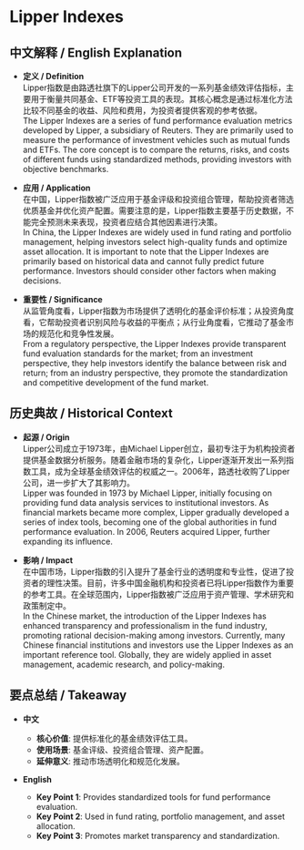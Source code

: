 # Lipper Indexes

## 中文解释 / English Explanation

* **定义 / Definition**  
  Lipper指数是由路透社旗下的Lipper公司开发的一系列基金绩效评估指标，主要用于衡量共同基金、ETF等投资工具的表现。其核心概念是通过标准化方法比较不同基金的收益、风险和费用，为投资者提供客观的参考依据。  
  The Lipper Indexes are a series of fund performance evaluation metrics developed by Lipper, a subsidiary of Reuters. They are primarily used to measure the performance of investment vehicles such as mutual funds and ETFs. The core concept is to compare the returns, risks, and costs of different funds using standardized methods, providing investors with objective benchmarks.

* **应用 / Application**  
  在中国，Lipper指数被广泛应用于基金评级和投资组合管理，帮助投资者筛选优质基金并优化资产配置。需要注意的是，Lipper指数主要基于历史数据，不能完全预测未来表现，投资者应结合其他因素进行决策。  
  In China, the Lipper Indexes are widely used in fund rating and portfolio management, helping investors select high-quality funds and optimize asset allocation. It is important to note that the Lipper Indexes are primarily based on historical data and cannot fully predict future performance. Investors should consider other factors when making decisions.

* **重要性 / Significance**  
  从监管角度看，Lipper指数为市场提供了透明化的基金评价标准；从投资角度看，它帮助投资者识别风险与收益的平衡点；从行业角度看，它推动了基金市场的规范化和竞争性发展。  
  From a regulatory perspective, the Lipper Indexes provide transparent fund evaluation standards for the market; from an investment perspective, they help investors identify the balance between risk and return; from an industry perspective, they promote the standardization and competitive development of the fund market.

## 历史典故 / Historical Context

* **起源 / Origin**  
  Lipper公司成立于1973年，由Michael Lipper创立，最初专注于为机构投资者提供基金数据分析服务。随着金融市场的复杂化，Lipper逐渐开发出一系列指数工具，成为全球基金绩效评估的权威之一。2006年，路透社收购了Lipper公司，进一步扩大了其影响力。  
  Lipper was founded in 1973 by Michael Lipper, initially focusing on providing fund data analysis services to institutional investors. As financial markets became more complex, Lipper gradually developed a series of index tools, becoming one of the global authorities in fund performance evaluation. In 2006, Reuters acquired Lipper, further expanding its influence.

* **影响 / Impact**  
  在中国市场，Lipper指数的引入提升了基金行业的透明度和专业性，促进了投资者的理性决策。目前，许多中国金融机构和投资者已将Lipper指数作为重要的参考工具。在全球范围内，Lipper指数被广泛应用于资产管理、学术研究和政策制定中。  
  In the Chinese market, the introduction of the Lipper Indexes has enhanced transparency and professionalism in the fund industry, promoting rational decision-making among investors. Currently, many Chinese financial institutions and investors use the Lipper Indexes as an important reference tool. Globally, they are widely applied in asset management, academic research, and policy-making.

## 要点总结 / Takeaway

* **中文**  
  - **核心价值**: 提供标准化的基金绩效评估工具。
  - **使用场景**: 基金评级、投资组合管理、资产配置。
  - **延伸意义**: 推动市场透明化和规范化发展。

* **English**  
  - **Key Point 1**: Provides standardized tools for fund performance evaluation.
  - **Key Point 2**: Used in fund rating, portfolio management, and asset allocation.
  - **Key Point 3**: Promotes market transparency and standardization.